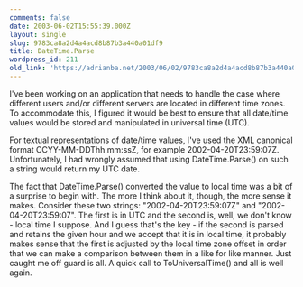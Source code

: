 ```yaml
---
comments: false
date: 2003-06-02T15:55:39.000Z
layout: single
slug: 9783ca8a2d4a4acd8b87b3a440a01df9
title: DateTime.Parse
wordpress_id: 211
old_link: 'https://adrianba.net/2003/06/02/9783ca8a2d4a4acd8b87b3a440a01df9/'
---
```

I've been working on an application that needs to handle the
case where different users and/or different servers are located in
different time zones. To accommodate this, I figured it would be
best to ensure that all date/time values would be stored and
manipulated in universal time (UTC).

For textual representations of date/time values, I've used the
XML canonical format CCYY-MM-DDThh:mm:ssZ, for example
2002-04-20T23:59:07Z. Unfortunately, I had wrongly assumed that
using DateTime.Parse() on such a string would return my UTC
date.

The fact that DateTime.Parse() converted the value to local time
was a bit of a surprise to begin with. The more I think about it,
though, the more sense it makes. Consider these two strings:
"2002-04-20T23:59:07Z" and "2002-04-20T23:59:07". The first is in
UTC and the second is, well, we don't know - local time I suppose.
And I guess that's the key - if the second is parsed and retains
the given hour and we accept that it is in local time, it probably
makes sense that the first is adjusted by the local time zone
offset in order that we can make a comparison between them in a
like for like manner. Just caught me off guard is all. A quick call
to ToUniversalTime() and all is well again.
